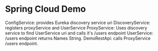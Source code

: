 # Spring Cloud Demo

ConfigService: provides Eureka discovery service uri 
DiscoveryService: registers proxyService and UserService
ProxyService: Uses discovery service to find UserService uri and calls it's /users endpoint
UserService: /users endpoint returns Names String.
DemoRestApi: calls ProxyService /users endpoint. 

